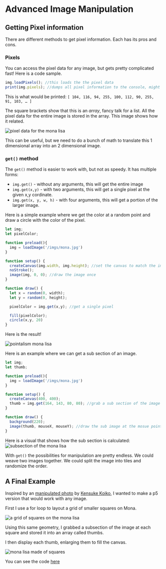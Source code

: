 # Advanced Image Manipulation

## Getting Pixel information
There are different methods to get pixel information. Each has its pros and cons.

### Pixels
You can access the pixel data for any image, but gets pretty complicated fast! Here is a code sample.

```javascript
img.loadPixels(); //this loads the the pixel data
print(img.pixels); //dumps all pixel information to the console, might crash your browser.
```

This is what would be printed: `[ 104, 116, 94, 255, 100, 112, 90, 255, 91, 103, … ]`

The square brackets show that this is an *array*, fancy talk for a list. All the pixel data for the entire image is stored in the array. This image shows how it related.

![pixel data for the mona lisa](./pixels.png)

  This can be useful, but we need to do a bunch of math to translate this 1 dimensional array into an 2 dimensional image.

### `get()` method
The `get()` method is easier to work with, but not as speedy. It has multiple forms:

- `img.get()` - without any arguments, this will get the entire image
- `img.get(x,y)` - with two arguments, this will get a single pixel at the given x,y cordinate.
- `img.get(x, y, w, h)` - with four arguments, this will get a portion of the larger image.

Here is a simple example where we get the color at a random point and draw a circle with the color of the pixel.

```javascript
let img;
let pixelColor;

function preload(){
  img = loadImage('/imgs/mona.jpg')
}

function setup() {
  createCanvas(img.width, img.height); //set the canvas to match the image size
  noStroke();
  image(img, 0, 0); //draw the image once
}

function draw() {
  let x = random(0, width);
  let y = random(0, height);

  pixelColor = img.get(x,y); //get a single pixel

  fill(pixelColor);
  circle(x,y, 20)
}
```

Here is the result!

![pointalism mona lisa](./points.jpg)

Here is an example where we can get a sub section of an image.
```javascript
let img;
let thumb;

function preload(){
  img = loadImage('/imgs/mona.jpg')
}

function setup() {
  createCanvas(400, 400);
  thumb = img.get(164, 143, 80, 80); //grab a sub section of the image
}

function draw() {
  background(220);
  image(thumb, mouseX, mouseY); //draw the sub image at the mosue pointer
}
```

Here is a visual that shows how the sub section is calculated:
![subsection of the mona lisa](./get.png)

With `get()` the possibilities for manipulation are pretty endless. We could weave two images together. We could split the image into tiles and randomize the order.

## A Final Example
Inspired by an [manipulated photo](https://www.instagram.com/p/Cw-nYXYIEny/) by [Kensuke Koiko](https://www.kensukekoike.com/), I wanted to make a p5 version that would work with any image.

First I use a for loop to layout a grid of smaller squares on Mona.

![a grid of squares on the mona lisa](./bitmona-1.jpg)

Using this same geometry, I grabbed a subsection of the image at each square and stored it into an array called thumbs.

I then display each thumb, enlarging them to fill the canvas.

![mona lisa made of squares](./bitmona-2.jpg)

You can see the code [here]('./example/sketch.js)
